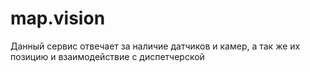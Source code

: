 # map.vision
Данный сервис отвечает за наличие датчиков и камер, а так же их позицию и взаимодействие с диспетчерской
